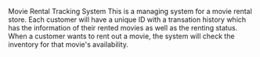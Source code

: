 Movie Rental Tracking System
This is a managing system for a movie rental store. Each customer will have a unique ID with a transation history which has the information of their rented movies as well as the renting status. When a customer wants to rent out a movie, the system will check the inventory for that movie's availability.

